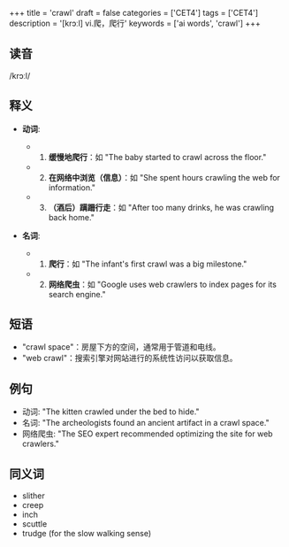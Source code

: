 +++
title = 'crawl'
draft = false
categories = ['CET4']
tags = ['CET4']
description = '[krɔːl] vi.爬，爬行'
keywords = ['ai words', 'crawl']
+++

## 读音
/krɔːl/

## 释义
- **动词**: 
   - 1. **缓慢地爬行**：如 "The baby started to crawl across the floor."
   - 2. **在网络中浏览（信息）**：如 "She spent hours crawling the web for information."
   - 3. **（酒后）蹒跚行走**：如 "After too many drinks, he was crawling back home."

- **名词**: 
   - 1. **爬行**：如 "The infant's first crawl was a big milestone."
   - 2. **网络爬虫**：如 "Google uses web crawlers to index pages for its search engine."

## 短语
- "crawl space"：房屋下方的空间，通常用于管道和电线。
- "web crawl"：搜索引擎对网站进行的系统性访问以获取信息。

## 例句
- 动词: "The kitten crawled under the bed to hide."
- 名词: "The archeologists found an ancient artifact in a crawl space."
- 网络爬虫: "The SEO expert recommended optimizing the site for web crawlers."

## 同义词
- slither
- creep
- inch
- scuttle
- trudge (for the slow walking sense)
